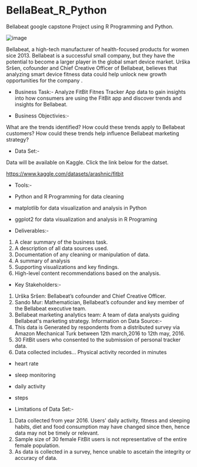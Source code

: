 # BellaBeat_R_Python
Bellabeat google capstone Project using R Programming and Python.

![image](https://github.com/AmiTamakuwala/BellaBeat_R_Python/assets/92789707/c38ca196-c31c-47c1-8603-acc889328193)

Bellabeat, a high-tech manufacturer of health-focused products for women sice 2013. Bellabeat is a successful small company, but they have the potential to become a larger player in the global smart device market. Urška Sršen, cofounder and Chief Creative Officer of Bellabeat, believes that analyzing smart device fitness data could help unlock new growth opportunities for the company .

* Business Task:-
			Analyze FitBit Fitnes Tracker App data to gain insights into how consumers are using the FitBit app and discover trends and insights for Bellabeat. 

* Business Objectivies:-

What are the trends identified?
How could these trends apply to Bellabeat customers?
How could these trends help influence Bellabeat marketing strategy?

* Data Set:-

Data will be available on Kaggle. Click the link below for the datset.

https://www.kaggle.com/datasets/arashnic/fitbit 

* Tools:-

* Python and R Programming for data cleaning
* matplotlib for data visualization and analysis in Python 
* ggplot2 for data visualization and analysis in R Programing

* Deliverables:-
1.  A clear summary of the business task.
2.  A description of all data sources used.
3.  Documentation of any cleaning or manipulation of data.
4.  A summary of analysis
5.  Supporting visualizations and key findings.
6.  High-level content recommendations based on the analysis.

* Key Stakeholders:-
1.  Urška Sršen: Bellabeat’s cofounder and Chief Creative Officer.
2.  Sando Mur: Mathematician, Bellabeat’s cofounder and key member of the Bellabeat executive team.
3.  Bellabeat marketing analytics team: A team of data analysts guiding Bellabeat's marketing strategy.
Information on Data Source:-
1. This data is Generated by respondents from a distributed survey via Amazon Mechanical Turk between 12th march,2016 to 12th may, 2016.
2. 30 FitBit users who consented to the submission of personal tracker data.
3. Data collected includes...
Physical activity recorded in minutes
  * heart rate
  * sleep monitoring
  * daily activity
  * steps

* Limitations of Data Set:-
1.  Data collected from year 2016. Users' daily activity, fitness and sleeping habits, diet and food consumption may have changed since then, hence data may not be timely or relevant.
2.  Sample size of 30 female FitBit users is not representative of the entire female population.
3.  As data is collected in a survey, hence unable to ascetain the integrity or accuracy of data.
